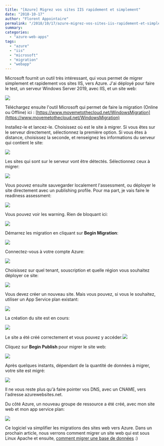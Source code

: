 ```yaml
---
title: "[Azure] Migrez vos sites IIS rapidement et simplement"
date: "2018-10-17"
author: "Florent Appointaire"
permalink: "/2018/10/17/azure-migrez-vos-sites-iis-rapidement-et-simplement/"
summary:
categories: 
  - "azure-web-apps"
tags: 
  - "azure"
  - "iis"
  - "microsoft"
  - "migration"
  - "webapp"
---
```

Microsoft fournit un outil très intéressant, qui vous permet de migrer simplement et rapidement vos sites IIS, vers Azure. J'ai déployé pour faire le test, un serveur Windows Server 2019, avec IIS, et un site web:

[![](https://cloudyjourney.fr/wp-content/uploads/2018/10/PaaSMigration01.png)](https://cloudyjourney.fr/wp-content/uploads/2018/10/PaaSMigration01.png)

Téléchargez ensuite l'outil Microsoft qui permet de faire la migration (Online ou Offline) ici : [https://www.movemetothecloud.net/WindowsMigration](https://www.movemetothecloud.net/WindowsMigration)

Installez-le et lancez-le. Choisissez où est le site à migrer. Si vous êtes sur le serveur directement, sélectionnez la première option. Si vous êtes à distance, choisissez la seconde, et renseignez les informations du serveur qui contient le site:

[![](https://cloudyjourney.fr/wp-content/uploads/2018/10/PaaSMigration02.png)](https://cloudyjourney.fr/wp-content/uploads/2018/10/PaaSMigration02.png)

Les sites qui sont sur le serveur vont être détectés. Sélectionnez ceux à migrer:

[![](https://cloudyjourney.fr/wp-content/uploads/2018/10/PaaSMigration03.png)](https://cloudyjourney.fr/wp-content/uploads/2018/10/PaaSMigration03.png)

Vous pouvez ensuite sauvegarder localement l'assessment, ou déployer le site directement avec un publishing profile. Pour ma part, je vais faire le readiness assessment:

[![](https://cloudyjourney.fr/wp-content/uploads/2018/10/PaaSMigration04.png)](https://cloudyjourney.fr/wp-content/uploads/2018/10/PaaSMigration04.png)

Vous pouvez voir les warning. Rien de bloquant ici:

[![](https://cloudyjourney.fr/wp-content/uploads/2018/10/PaaSMigration05.png)](https://cloudyjourney.fr/wp-content/uploads/2018/10/PaaSMigration05.png)

Démarrez les migration en cliquant sur **Begin Migration**:

[![](https://cloudyjourney.fr/wp-content/uploads/2018/10/PaaSMigration06.png)](https://cloudyjourney.fr/wp-content/uploads/2018/10/PaaSMigration06.png)

Connectez-vous à votre compte Azure:

[![](https://cloudyjourney.fr/wp-content/uploads/2018/10/PaaSMigration07.png)](https://cloudyjourney.fr/wp-content/uploads/2018/10/PaaSMigration07.png)

Choisissez sur quel tenant, souscription et quelle région vous souhaitez déployer ce site:

[![](https://cloudyjourney.fr/wp-content/uploads/2018/10/PaaSMigration08.png)](https://cloudyjourney.fr/wp-content/uploads/2018/10/PaaSMigration08.png)

Vous devez créer un nouveau site. Mais vous pouvez, si vous le souhaitez, utiliser un App Service plan existant:

[![](https://cloudyjourney.fr/wp-content/uploads/2018/10/PaaSMigration09.png)](https://cloudyjourney.fr/wp-content/uploads/2018/10/PaaSMigration09.png)

La création du site est en cours:

[![](https://cloudyjourney.fr/wp-content/uploads/2018/10/PaaSMigration10.png)](https://cloudyjourney.fr/wp-content/uploads/2018/10/PaaSMigration10.png)

Le site a été créé correctement et vous pouvez y accéder:[![](https://cloudyjourney.fr/wp-content/uploads/2018/10/PaaSMigration12.png)](https://cloudyjourney.fr/wp-content/uploads/2018/10/PaaSMigration12.png)

Cliquez sur **Begin Publish** pour migrer le site web:

[![](https://cloudyjourney.fr/wp-content/uploads/2018/10/PaaSMigration11.png)](https://cloudyjourney.fr/wp-content/uploads/2018/10/PaaSMigration11.png)

Après quelques instants, dépendant de la quantité de données à migrer, votre site est migré:

[![](https://cloudyjourney.fr/wp-content/uploads/2018/10/PaaSMigration13.png)](https://cloudyjourney.fr/wp-content/uploads/2018/10/PaaSMigration13.png)

Il ne vous reste plus qu'à faire pointer vos DNS, avec un CNAME, vers l'adresse azurewebsites.net.

Du côté Azure, un nouveau groupe de ressource a été créé, avec mon site web et mon app service plan:

[![](https://cloudyjourney.fr/wp-content/uploads/2018/10/PaaSMigration14.png)](https://cloudyjourney.fr/wp-content/uploads/2018/10/PaaSMigration14.png)

Ce logiciel va simplifier les migrations des sites web vers Azure. Dans un prochain article, nous verrons comment migrer un site web qui est sous Linux Apache et ensuite, [comment migrer une base de données](https://cloudyjourney.fr/2018/10/22/azure-migrez-vos-sites-bases-de-donnees-sql-server-rapidement-et-simplement/) :)
